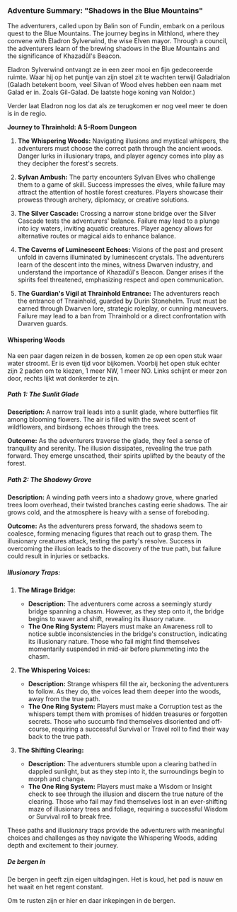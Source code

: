 ### Adventure Summary: "Shadows in the Blue Mountains"

The adventurers, called upon by Balin son of Fundin, embark on a perilous quest to the Blue Mountains. The journey begins in Mithlond, where they convene with Eladron Sylverwind, the wise Elven mayor. Through a council, the adventurers learn of the brewing shadows in the Blue Mountains and the significance of Khazadûl's Beacon.

Eladron Sylverwind ontvangt ze in een zeer mooi en fijn gedecoreerde ruimte. Waar hij op het puntje van zijn stoel zit te wachten terwijl Galadrialon (Galadh betekent boom, veel Silvan of Wood elves hebben een naam met Galad er in. Zoals Gil-Galad. De laatste hoge koning van Noldor.)

Verder laat Eladron nog los dat als ze terugkomen er nog veel meer te doen is in de regio.

**Journey to Thrainhold: A 5-Room Dungeon**

1. **The Whispering Woods:** Navigating illusions and mystical whispers, the adventurers must choose the correct path through the ancient woods. Danger lurks in illusionary traps, and player agency comes into play as they decipher the forest's secrets.

2. **Sylvan Ambush:** The party encounters Sylvan Elves who challenge them to a game of skill. Success impresses the elves, while failure may attract the attention of hostile forest creatures. Players showcase their prowess through archery, diplomacy, or creative solutions.

3. **The Silver Cascade:** Crossing a narrow stone bridge over the Silver Cascade tests the adventurers' balance. Failure may lead to a plunge into icy waters, inviting aquatic creatures. Player agency allows for alternative routes or magical aids to enhance balance.

4. **The Caverns of Luminescent Echoes:** Visions of the past and present unfold in caverns illuminated by luminescent crystals. The adventurers learn of the descent into the mines, witness Dwarven industry, and understand the importance of Khazadûl's Beacon. Danger arises if the spirits feel threatened, emphasizing respect and open communication.

5. **The Guardian's Vigil at Thrainhold Entrance:** The adventurers reach the entrance of Thrainhold, guarded by Durin Stonehelm. Trust must be earned through Dwarven lore, strategic roleplay, or cunning maneuvers. Failure may lead to a ban from Thrainhold or a direct confrontation with Dwarven guards.

#### Whispering Woods

Na een paar dagen reizen in de bossen, komen ze op een open stuk waar water stroomt. Er is even tijd voor bijkomen. Voorbij het open stuk echter zijn 2 paden om te kiezen, 1 meer NW, 1 meer NO. Links schijnt er meer zon door, rechts lijkt wat donkerder te zijn.

##### Path 1: The Sunlit Glade

**Description:** A narrow trail leads into a sunlit glade, where butterflies flit among blooming flowers. The air is filled with the sweet scent of wildflowers, and birdsong echoes through the trees.

**Outcome:** As the adventurers traverse the glade, they feel a sense of tranquility and serenity. The illusion dissipates, revealing the true path forward. They emerge unscathed, their spirits uplifted by the beauty of the forest.

##### Path 2: The Shadowy Grove

**Description:** A winding path veers into a shadowy grove, where gnarled trees loom overhead, their twisted branches casting eerie shadows. The air grows cold, and the atmosphere is heavy with a sense of foreboding.

**Outcome:** As the adventurers press forward, the shadows seem to coalesce, forming menacing figures that reach out to grasp them. The illusionary creatures attack, testing the party's resolve. Success in overcoming the illusion leads to the discovery of the true path, but failure could result in injuries or setbacks.

##### Illusionary Traps:

1. **The Mirage Bridge:**

   - **Description:** The adventurers come across a seemingly sturdy bridge spanning a chasm. However, as they step onto it, the bridge begins to waver and shift, revealing its illusory nature.
   - **The One Ring System:** Players must make an Awareness roll to notice subtle inconsistencies in the bridge's construction, indicating its illusionary nature. Those who fail might find themselves momentarily suspended in mid-air before plummeting into the chasm.

2. **The Whispering Voices:**

   - **Description:** Strange whispers fill the air, beckoning the adventurers to follow. As they do, the voices lead them deeper into the woods, away from the true path.
   - **The One Ring System:** Players must make a Corruption test as the whispers tempt them with promises of hidden treasures or forgotten secrets. Those who succumb find themselves disoriented and off-course, requiring a successful Survival or Travel roll to find their way back to the true path.

3. **The Shifting Clearing:**
   - **Description:** The adventurers stumble upon a clearing bathed in dappled sunlight, but as they step into it, the surroundings begin to morph and change.
   - **The One Ring System:** Players must make a Wisdom or Insight check to see through the illusion and discern the true nature of the clearing. Those who fail may find themselves lost in an ever-shifting maze of illusionary trees and foliage, requiring a successful Wisdom or Survival roll to break free.

These paths and illusionary traps provide the adventurers with meaningful choices and challenges as they navigate the Whispering Woods, adding depth and excitement to their journey.

##### De bergen in

De bergen in geeft zijn eigen uitdagingen. Het is koud, het pad is nauw en het waait en het regent constant.

Om te rusten zijn er hier en daar inkepingen in de bergen.
